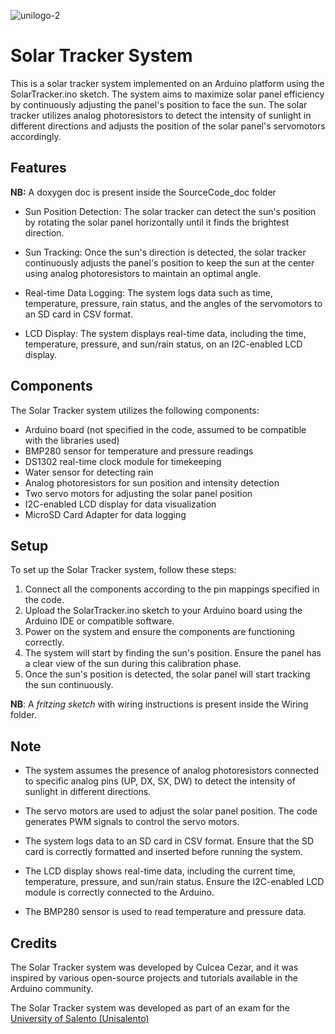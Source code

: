 ![unilogo-2](https://user-images.githubusercontent.com/100310104/205032140-c5948459-de83-416f-9674-80c21668da7f.png)

# Solar Tracker System

This is a solar tracker system implemented on an Arduino platform using the SolarTracker.ino sketch. The system aims to maximize solar panel efficiency by continuously adjusting the panel's position to face the sun. The solar tracker utilizes analog photoresistors to detect the intensity of sunlight in different directions and adjusts the position of the solar panel's servomotors accordingly.

## Features

**NB:** A doxygen doc is present inside the SourceCode_doc folder

- Sun Position Detection: The solar tracker can detect the sun's position by rotating the solar panel horizontally until it finds the brightest direction.

- Sun Tracking: Once the sun's direction is detected, the solar tracker continuously adjusts the panel's position to keep the sun at the center using analog photoresistors to maintain an optimal angle.

- Real-time Data Logging: The system logs data such as time, temperature, pressure, rain status, and the angles of the servomotors to an SD card in CSV format.

- LCD Display: The system displays real-time data, including the time, temperature, pressure, and sun/rain status, on an I2C-enabled LCD display.

## Components

The Solar Tracker system utilizes the following components:

- Arduino board (not specified in the code, assumed to be compatible with the libraries used)
- BMP280 sensor for temperature and pressure readings
- DS1302 real-time clock module for timekeeping
- Water sensor for detecting rain
- Analog photoresistors for sun position and intensity detection
- Two servo motors for adjusting the solar panel position
- I2C-enabled LCD display for data visualization
- MicroSD Card Adapter for data logging

## Setup

To set up the Solar Tracker system, follow these steps:

1. Connect all the components according to the pin mappings specified in the code.
2. Upload the SolarTracker.ino sketch to your Arduino board using the Arduino IDE or compatible software.
3. Power on the system and ensure the components are functioning correctly.
4. The system will start by finding the sun's position. Ensure the panel has a clear view of the sun during this calibration phase.
5. Once the sun's position is detected, the solar panel will start tracking the sun continuously.

**NB**: A *fritzing sketch* with wiring instructions is present inside the Wiring folder.

## Note

- The system assumes the presence of analog photoresistors connected to specific analog pins (UP, DX, SX, DW) to detect the intensity of sunlight in different directions.

- The servo motors are used to adjust the solar panel position. The code generates PWM signals to control the servo motors.

- The system logs data to an SD card in CSV format. Ensure that the SD card is correctly formatted and inserted before running the system.

- The LCD display shows real-time data, including the current time, temperature, pressure, and sun/rain status. Ensure the I2C-enabled LCD module is correctly connected to the Arduino.

- The BMP280 sensor is used to read temperature and pressure data.

## Credits

The Solar Tracker system was developed by Culcea Cezar, and it was inspired by various open-source projects and tutorials available in the Arduino community.

The Solar Tracker system was developed as part of an exam for the [University of Salento (Unisalento)](https://www.unisalento.it/)
